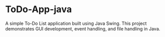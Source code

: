 # ToDo-App-java
A simple To-Do List application built using Java Swing. This project demonstrates GUI development, event handling, and file handling in Java.
